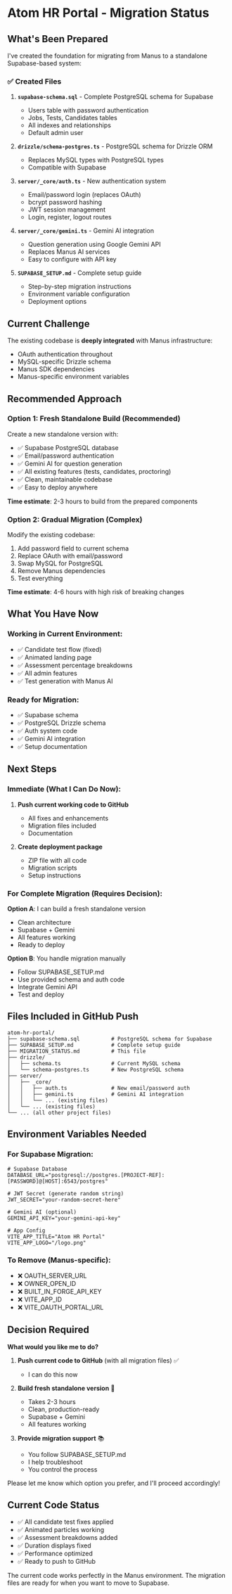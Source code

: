 # Atom HR Portal - Migration Status

## What's Been Prepared

I've created the foundation for migrating from Manus to a standalone Supabase-based system:

### ✅ Created Files

1. **`supabase-schema.sql`** - Complete PostgreSQL schema for Supabase
   - Users table with password authentication
   - Jobs, Tests, Candidates tables
   - All indexes and relationships
   - Default admin user

2. **`drizzle/schema-postgres.ts`** - PostgreSQL schema for Drizzle ORM
   - Replaces MySQL types with PostgreSQL types
   - Compatible with Supabase

3. **`server/_core/auth.ts`** - New authentication system
   - Email/password login (replaces OAuth)
   - bcrypt password hashing
   - JWT session management
   - Login, register, logout routes

4. **`server/_core/gemini.ts`** - Gemini AI integration
   - Question generation using Google Gemini API
   - Replaces Manus AI services
   - Easy to configure with API key

5. **`SUPABASE_SETUP.md`** - Complete setup guide
   - Step-by-step migration instructions
   - Environment variable configuration
   - Deployment options

## Current Challenge

The existing codebase is **deeply integrated** with Manus infrastructure:
- OAuth authentication throughout
- MySQL-specific Drizzle schema
- Manus SDK dependencies
- Manus-specific environment variables

## Recommended Approach

### Option 1: Fresh Standalone Build (Recommended)

Create a new standalone version with:
- ✅ Supabase PostgreSQL database
- ✅ Email/password authentication
- ✅ Gemini AI for question generation
- ✅ All existing features (tests, candidates, proctoring)
- ✅ Clean, maintainable codebase
- ✅ Easy to deploy anywhere

**Time estimate**: 2-3 hours to build from the prepared components

### Option 2: Gradual Migration (Complex)

Modify the existing codebase:
1. Add password field to current schema
2. Replace OAuth with email/password
3. Swap MySQL for PostgreSQL
4. Remove Manus dependencies
5. Test everything

**Time estimate**: 4-6 hours with high risk of breaking changes

## What You Have Now

### Working in Current Environment:
- ✅ Candidate test flow (fixed)
- ✅ Animated landing page
- ✅ Assessment percentage breakdowns
- ✅ All admin features
- ✅ Test generation with Manus AI

### Ready for Migration:
- ✅ Supabase schema
- ✅ PostgreSQL Drizzle schema
- ✅ Auth system code
- ✅ Gemini AI integration
- ✅ Setup documentation

## Next Steps

### Immediate (What I Can Do Now):

1. **Push current working code to GitHub**
   - All fixes and enhancements
   - Migration files included
   - Documentation

2. **Create deployment package**
   - ZIP file with all code
   - Migration scripts
   - Setup instructions

### For Complete Migration (Requires Decision):

**Option A**: I can build a fresh standalone version
- Clean architecture
- Supabase + Gemini
- All features working
- Ready to deploy

**Option B**: You handle migration manually
- Follow SUPABASE_SETUP.md
- Use provided schema and auth code
- Integrate Gemini API
- Test and deploy

## Files Included in GitHub Push

```
atom-hr-portal/
├── supabase-schema.sql          # PostgreSQL schema for Supabase
├── SUPABASE_SETUP.md            # Complete setup guide
├── MIGRATION_STATUS.md          # This file
├── drizzle/
│   ├── schema.ts                # Current MySQL schema
│   └── schema-postgres.ts       # New PostgreSQL schema
├── server/
│   ├── _core/
│   │   ├── auth.ts              # New email/password auth
│   │   ├── gemini.ts            # Gemini AI integration
│   │   └── ... (existing files)
│   └── ... (existing files)
└── ... (all other project files)
```

## Environment Variables Needed

### For Supabase Migration:

```env
# Supabase Database
DATABASE_URL="postgresql://postgres.[PROJECT-REF]:[PASSWORD]@[HOST]:6543/postgres"

# JWT Secret (generate random string)
JWT_SECRET="your-random-secret-here"

# Gemini AI (optional)
GEMINI_API_KEY="your-gemini-api-key"

# App Config
VITE_APP_TITLE="Atom HR Portal"
VITE_APP_LOGO="/logo.png"
```

### To Remove (Manus-specific):
- ❌ OAUTH_SERVER_URL
- ❌ OWNER_OPEN_ID
- ❌ BUILT_IN_FORGE_API_KEY
- ❌ VITE_APP_ID
- ❌ VITE_OAUTH_PORTAL_URL

## Decision Required

**What would you like me to do?**

1. **Push current code to GitHub** (with all migration files) ✅
   - I can do this now

2. **Build fresh standalone version** 🔨
   - Takes 2-3 hours
   - Clean, production-ready
   - Supabase + Gemini
   - All features working

3. **Provide migration support** 📚
   - You follow SUPABASE_SETUP.md
   - I help troubleshoot
   - You control the process

Please let me know which option you prefer, and I'll proceed accordingly!

## Current Code Status

- ✅ All candidate test fixes applied
- ✅ Animated particles working
- ✅ Assessment breakdowns added
- ✅ Duration displays fixed
- ✅ Performance optimized
- ✅ Ready to push to GitHub

The current code works perfectly in the Manus environment. The migration files are ready for when you want to move to Supabase.

